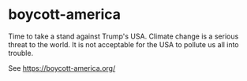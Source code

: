 # boycott-america

Time to take a stand against Trump's USA. Climate change is a serious threat to the world. It is not acceptable for the USA to pollute us all into trouble.

See <https://boycott-america.org/>
